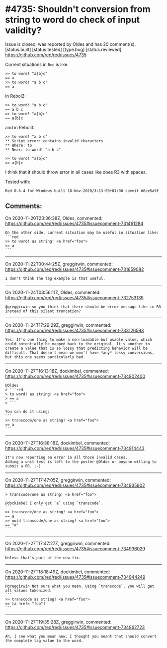 
#4735: Shouldn't conversion from string to word do check of input validity?
================================================================================
Issue is closed, was reported by Oldes and has 20 comment(s).
[status.built] [status.tested] [type.bug] [status.reviewed]
<https://github.com/red/red/issues/4735>

Current situations in `Red` is like:
```red
>> to word! "a{b}c"
== a
>> to word! "a b c"
== a
```
In Rebol2:
```
>> to word! "a b c"
== a b c
>> to word! "a{b}c"
== a{b}c
```
and in Rebol3:
```
>> to word! "a b c"
** Script error: contains invalid characters
** Where: to
** Near: to word! "a b c"

>> to word! "a{b}c"
== a{b}c
```

I think that it should throw error in all cases like does R3 with spaces.

Tested with:
```
Red 0.6.4 for Windows built 18-Nov-2020/3:13:59+01:00 commit #8ee5a9f
```


Comments:
--------------------------------------------------------------------------------

On 2020-11-20T23:36:38Z, Oldes, commented:
<https://github.com/red/red/issues/4735#issuecomment-731461284>

    On the other side, current situation may be useful in situation like:
    ```red
    >> to word! as string! <a href="foo">
    == a
    ```

--------------------------------------------------------------------------------

On 2020-11-22T00:44:25Z, greggirwin, commented:
<https://github.com/red/red/issues/4735#issuecomment-731659082>

    I don't think the tag example is that useful. 

--------------------------------------------------------------------------------

On 2020-11-24T08:56:11Z, Oldes, commented:
<https://github.com/red/red/issues/4735#issuecomment-732753139>

    @greggirwin so you think that there should be error message like in R3 instead of this silent truncation?

--------------------------------------------------------------------------------

On 2020-11-24T17:29:29Z, greggirwin, commented:
<https://github.com/red/red/issues/4735#issuecomment-733126593>

    Yes. It's one thing to make a non-loadable but usable value, which could potentially be mapped back to the original. It's another to create a value that is so lossy that predicting behavior will be difficult. That doesn't mean we won't have *any* lossy conversions, but this one seems particularly bad.

--------------------------------------------------------------------------------

On 2020-11-27T16:13:18Z, dockimbel, commented:
<https://github.com/red/red/issues/4735#issuecomment-734902400>

    @Oldes 
    > ```red
    > to word! as string! <a href="foo">
    > == a
    > ```
    
    You can do it using:
    ```
    >> transcode/one as string! <a href="foo">
    == a
    ```
    

--------------------------------------------------------------------------------

On 2020-11-27T16:38:18Z, dockimbel, commented:
<https://github.com/red/red/issues/4735#issuecomment-734914443>

    It's now reporting an error in all those invalid cases. 
    Adding a unit test is left to the poster @Oldes or anyone willing to submit a PR. ;-)

--------------------------------------------------------------------------------

On 2020-11-27T17:47:05Z, greggirwin, commented:
<https://github.com/red/red/issues/4735#issuecomment-734935902>

    > transcode/one as string! <a href="foo">
    
    @dockimbel I only get `a` using `transcode`. 
    ```
    >> transcode/one as string! <a href="foo">
    == a
    >> mold transcode/one as string! <a href="foo">
    == "a"
    ```

--------------------------------------------------------------------------------

On 2020-11-27T17:47:27Z, greggirwin, commented:
<https://github.com/red/red/issues/4735#issuecomment-734936029>

    Unless that's part of the new fix.

--------------------------------------------------------------------------------

On 2020-11-27T18:18:49Z, dockimbel, commented:
<https://github.com/red/red/issues/4735#issuecomment-734944249>

    @greggirwin Not sure what you mean. Using `transcode`, you will get all values tokenized:
    ```
    >> transcode as string! <a href="foo">
    == [a href= "foo"]
    ```

--------------------------------------------------------------------------------

On 2020-11-27T19:35:28Z, greggirwin, commented:
<https://github.com/red/red/issues/4735#issuecomment-734962723>

    Ah, I see what you mean now. I thought you meant that should convert the complete tag value to the word.

